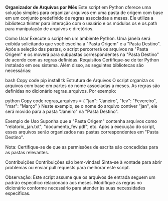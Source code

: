 **Organizador de Arquivos por Mês**
Este script em Python oferece uma solução simples para organizar arquivos em uma pasta de origem com base em um conjunto predefinido de regras associadas a meses. Ele utiliza a biblioteca tkinter para interação com o usuário e os módulos os e os.path para manipulação de arquivos e diretórios.

Como Usar
Execute o script em um ambiente Python.
Uma janela será exibida solicitando que você escolha a "Pasta Origem" e a "Pasta Destino".
Após a seleção das pastas, o script percorrerá os arquivos na "Pasta Origem" e os moverá para subpastas correspondentes na "Pasta Destino" de acordo com as regras definidas.
Requisitos
Certifique-se de ter Python instalado em seu sistema. Além disso, as seguintes bibliotecas são necessárias:

bash
Copy code
pip install tk
Estrutura de Arquivos
O script organiza os arquivos com base em partes do nome associadas a meses. As regras são definidas no dicionário regras_arquivos. Por exemplo:

python
Copy code
regras_arquivos = {
    "jan": "Janeiro",
    "fev": "Fevereiro",
    "mar": "Março"
}
Neste exemplo, se o nome do arquivo contiver "jan", ele será movido para a pasta "Janeiro" na "Pasta Destino".

Exemplo de Uso
Suponha que a "Pasta Origem" contenha arquivos como "relatorio_jan.txt", "documento_fev.pdf", etc. Após a execução do script, esses arquivos serão organizados nas pastas correspondentes em "Pasta Destino".

Nota: Certifique-se de que as permissões de escrita são concedidas para as pastas relevantes.

Contribuições
Contribuições são bem-vindas! Sinta-se à vontade para abrir problemas ou enviar pull requests para melhorar este script.

Observação: Este script assume que os arquivos de entrada seguem um padrão específico relacionado aos meses. Modifique as regras no dicionário conforme necessário para atender às suas necessidades específicas.
